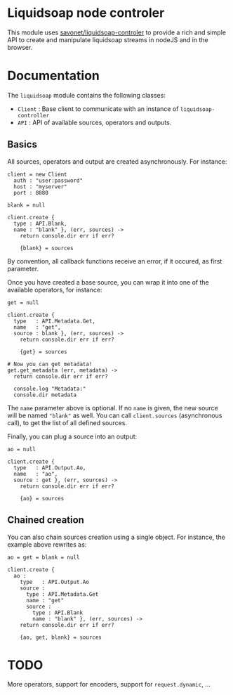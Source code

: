 Liquidsoap node controler
=========================

This module uses [savonet/liquidsoap-controler](https://github.com/savonet/liquidsoap-controler) to provide
a rich and simple API to create and manipulate liquidsoap streams in nodeJS and in the browser.

Documentation
=============

The `liquidsoap` module contains the following classes:

* `Client` : Base client to communicate with an instance of `liquidsoap-controller`
* `API` : API of available sources, operators and outputs.

Basics
------

All sources, operators and output are created asynchronously. For instance:

```
client = new Client
  auth : "user:password"
  host : "myserver"
  port : 8080
  
blank = null
  
client.create {
  type : API.Blank,
  name : "blank" }, (err, sources) ->
    return console.dir err if err?
    
    {blank} = sources
```

By convention, all callback functions receive an error, if it occured, as first parameter.

Once you have created a base source, you can wrap it into one of the available operators, for instance:

```
get = null

client.create {
  type   : API.Metadata.Get,
  name   : "get",
  source : blank }, (err, sources) ->
    return console.dir err if err?
    
    {get} = sources

# Now you can get metadata!
get.get_metadata (err, metadata) ->
  return console.dir err if err?
  
  console.log "Metadata:"
  console.dir metadata
```

The `name` parameter above is optional. If no `name` is given, the new source will be named `"blank"`
as well. You can call `client.sources` (asynchronous call), to get the list of all defined sources.

Finally, you can plug a source into an output:

```
ao = null

client.create {
  type   : API.Output.Ao,
  name   : "ao",
  source : get }, (err, sources) ->
    return console.dir err if err?
    
    {ao} = sources
```

Chained creation
----------------

You can also chain sources creation using a single object. For instance, the example above rewrites as:
```
ao = get = blank = null

client.create {
  ao :
    type   : API.Output.Ao
    source :
      type : API.Metadata.Get
      name : "get"
      source :
        type : API.Blank
        name : "blank" }, (err, sources) ->
    return console.dir err if err?
    
    {ao, get, blank} = sources
```

TODO
====

More operators, support for encoders, support for `request.dynamic`, ...
      
